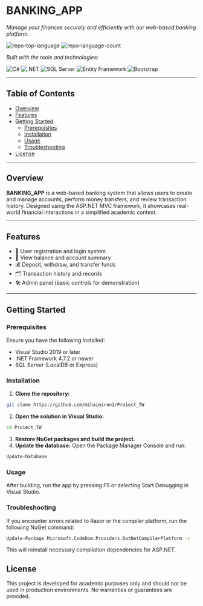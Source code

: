 # BANKING_APP

<em>Manage your finances securely and efficiently with our web-based banking platform.</em>

<!-- BADGES -->
<img src="https://img.shields.io/github/languages/top/mihaimiron1/Proiect_TW?style=flat&color=0080ff" alt="repo-top-language">
<img src="https://img.shields.io/github/languages/count/mihaimiron1/Proiect_TW?style=flat&color=0080ff" alt="repo-language-count">

<em>Built with the tools and technologies:</em>

<img src="https://img.shields.io/badge/C%23-239120.svg?style=flat&logo=c-sharp&logoColor=white" alt="C#">
<img src="https://img.shields.io/badge/ASP.NET-512BD4.svg?style=flat&logo=dotnet&logoColor=white" alt=".NET">
<img src="https://img.shields.io/badge/SQL%20Server-CC2927.svg?style=flat&logo=microsoft-sql-server&logoColor=white" alt="SQL Server">
<img src="https://img.shields.io/badge/Entity%20Framework-68217A.svg?style=flat&logo=entity-framework&logoColor=white" alt="Entity Framework">
<img src="https://img.shields.io/badge/Bootstrap-563D7C.svg?style=flat&logo=bootstrap&logoColor=white" alt="Bootstrap">

</div>
<br>

---

## Table of Contents

- [Overview](#overview)
- [Features](#features)
- [Getting Started](#getting-started)
  - [Prerequisites](#prerequisites)
  - [Installation](#installation)
  - [Usage](#usage)
  - [Troubleshooting](#Troubleshooting)
- [License](#license)

---

## Overview

**BANKING_APP** is a web-based banking system that allows users to create and manage accounts, perform money transfers, and review transaction history. Designed using the ASP.NET MVC framework, it showcases real-world financial interactions in a simplified academic context.

---

## Features

- 🔐 User registration and login system  
- 🧾 View balance and account summary  
- 💰 Deposit, withdraw, and transfer funds  
- 🗂️ Transaction history and records  
- 🛠️ Admin panel (basic controls for demonstration)

---

## Getting Started

### Prerequisites

Ensure you have the following installed:

- Visual Studio 2019 or later  
- .NET Framework 4.7.2 or newer  
- SQL Server (LocalDB or Express)

### Installation

1. **Clone the repository:**

```sh
git clone https://github.com/mihaimiron1/Proiect_TW

```
2. **Open the solution in Visual Studio:**
```sh
cd Proiect_TW
```
3. **Restore NuGet packages and build the project.**
4. **Update the database:**
Open the Package Manager Console and run:
```sh
Update-Database
```
### Usage

After building, run the app by pressing F5 or selecting Start Debugging in Visual Studio.

### Troubleshooting
If you encounter errors related to Razor or the compiler platform, run the following NuGet command:
```sh
Update-Package Microsoft.CodeDom.Providers.DotNetCompilerPlatform -r
```
This will reinstall necessary compilation dependencies for ASP.NET.
 
## License
This project is developed for academic purposes only and should not be used in production environments.
No warranties or guarantees are provided.



